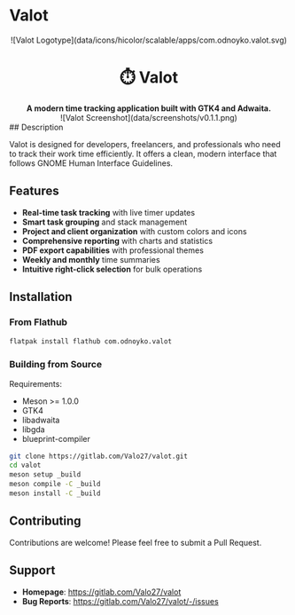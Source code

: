 # Valot
<div align="center">
    ![Valot Logotype](data/icons/hicolor/scalable/apps/com.odnoyko.valot.svg)
 <h1>⏱️ Valot</h1>
 <strong>A modern time tracking application built with GTK4 and Adwaita.</strong>
</div>

<div align="center">
    ![Valot Screenshot](data/screenshots/v0.1.1.png)
</div>
## Description

Valot is designed for developers, freelancers, and professionals who need to track their work time efficiently. It offers a clean, modern interface that follows GNOME Human Interface Guidelines.

## Features

- **Real-time task tracking** with live timer updates
- **Smart task grouping** and stack management  
- **Project and client organization** with custom colors and icons
- **Comprehensive reporting** with charts and statistics
- **PDF export capabilities** with professional themes
- **Weekly and monthly** time summaries
- **Intuitive right-click selection** for bulk operations

## Installation

### From Flathub

```bash
flatpak install flathub com.odnoyko.valot
```

### Building from Source

Requirements:
- Meson >= 1.0.0
- GTK4
- libadwaita
- libgda
- blueprint-compiler

```bash
git clone https://gitlab.com/Valo27/valot.git
cd valot
meson setup _build
meson compile -C _build
meson install -C _build
```

## Contributing

Contributions are welcome! Please feel free to submit a Pull Request.

## Support

- **Homepage**: https://gitlab.com/Valo27/valot
- **Bug Reports**: https://gitlab.com/Valo27/valot/-/issues

